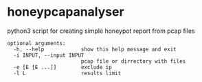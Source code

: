 # honeypcapanalyser
python3 script for creating simple honeypot report from pcap files
```
optional arguments:
  -h, --help            show this help message and exit
  -i INPUT, --input INPUT
                        pcap file or dirrectory with files
  -e [E [E ...]]        exclude ip
  -l L                  results limit
```
